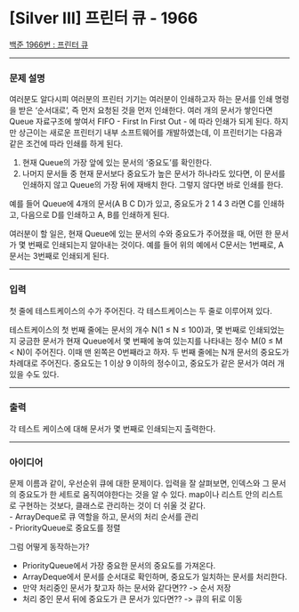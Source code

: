 # [Silver III] 프린터 큐 - 1966 

[백준 1966번 : 프린터 큐](https://www.acmicpc.net/problem/1966) 

---

### 문제 설명

<p>여러분도 알다시피 여러분의 프린터 기기는 여러분이 인쇄하고자 하는 문서를 인쇄 명령을 받은 ‘순서대로’, 즉 먼저 요청된 것을 먼저 인쇄한다. 여러 개의 문서가 쌓인다면 Queue 자료구조에 쌓여서 FIFO - First In First Out - 에 따라 인쇄가 되게 된다. 하지만 상근이는 새로운 프린터기 내부 소프트웨어를 개발하였는데, 이 프린터기는 다음과 같은 조건에 따라 인쇄를 하게 된다.</p>

<ol>
	<li>현재 Queue의 가장 앞에 있는 문서의 ‘중요도’를 확인한다.</li>
	<li>나머지 문서들 중 현재 문서보다 중요도가 높은 문서가 하나라도 있다면, 이 문서를 인쇄하지 않고 Queue의 가장 뒤에 재배치 한다. 그렇지 않다면 바로 인쇄를 한다.</li>
</ol>

<p>예를 들어 Queue에 4개의 문서(A B C D)가 있고, 중요도가 2 1 4 3 라면 C를 인쇄하고, 다음으로 D를 인쇄하고 A, B를 인쇄하게 된다.</p>

<p>여러분이 할 일은, 현재 Queue에 있는 문서의 수와 중요도가 주어졌을 때, 어떤 한 문서가 몇 번째로 인쇄되는지 알아내는 것이다. 예를 들어 위의 예에서 C문서는 1번째로, A문서는 3번째로 인쇄되게 된다.</p>

---

### 입력 

 <p>첫 줄에 테스트케이스의 수가 주어진다. 각 테스트케이스는 두 줄로 이루어져 있다.</p>

<p>테스트케이스의 첫 번째 줄에는 문서의 개수 N(1 ≤ N ≤ 100)과, 몇 번째로 인쇄되었는지 궁금한 문서가 현재 Queue에서 몇 번째에 놓여 있는지를 나타내는 정수 M(0 ≤ M < N)이 주어진다. 이때 맨 왼쪽은 0번째라고 하자. 두 번째 줄에는 N개 문서의 중요도가 차례대로 주어진다. 중요도는 1 이상 9 이하의 정수이고, 중요도가 같은 문서가 여러 개 있을 수도 있다.</p>

---

### 출력 

 <p>각 테스트 케이스에 대해 문서가 몇 번째로 인쇄되는지 출력한다.</p>

---

### 아이디어

<p>문제 이름과 같이, 우선순위 큐에 대한 문제이다. 입력을 잘 살펴보면, 인덱스와 그 문서의 중요도가 한 세트로 움직여야한다는 것을 알 수 있다. 
map이나 리스트 안의 리스트로 구현하는 것보다, 클래스로 관리하는 것이 더 쉬울 것 같다. <br>
- ArrayDeque로 큐 역할을 하고, 문서의 처리 순서를 관리 <br>
- PriorityQueue로 중요도를 정렬<br>

그럼 어떻게 동작하는가?
- PriorityQueue에서 가장 중요한 문서의 중요도를 가져온다.
- ArrayDeque에서 문서를 순서대로 확인하며, 중요도가 일치하는 문서를 처리한다.
- 만약 처리중인 문서가 찾고자 하는 문서와 같다면?? -> 순서 저장
- 처리 중인 문서 뒤에 중요도가 큰 문서가 있다면?? -> 큐의 뒤로 이동</p>
